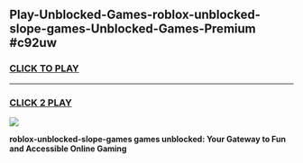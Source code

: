 
## Play-Unblocked-Games-roblox-unblocked-slope-games-Unblocked-Games-Premium #c92uw
<h3>
<a href="https://premium.freeplayer.one?title=roblox-unblocked-slope-games&ref=12M">CLICK TO PLAY</a></h3>
<hr>

<h3>
<a href="https://premium.freeplayer.one?title=roblox-unblocked-slope-games&ref=12M">CLICK 2 PLAY</a>
  
</h3>

<a href="https://premium.freeplayer.one?title=roblox-unblocked-slope-games&ref=12M"><img src="https://clearcache.store/games.png"></a>


**roblox-unblocked-slope-games games unblocked: Your Gateway to Fun and Accessible Online Gaming**
